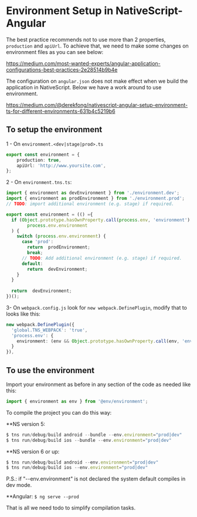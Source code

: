 # **Environment Setup in NativeScript-Angular**

The best practice recommends not to use more than 2 properties, `production` and `apiUrl`.
To achieve that, we need to make some changes on environment files as you can see below:

https://medium.com/most-wanted-experts/angular-application-configurations-best-practices-2e28514b9b4e

The configuration on `angular.json` does not make effect when we build the application in NativeScript. Below we have a work around to use environment.

https://medium.com/@derekfong/nativescript-angular-setup-environment-ts-for-different-environments-631b4c5219b6

## To setup the environment

1 - On `environment.<dev|stage|prod>.ts`

```typescript
export const environment = {
    production: true,
    apiUrl: 'http://www.yoursite.com',
};
```

2 - On `environment.tns.ts`:

```typescript
import { environment as devEnvironment } from './environment.dev';
import { environment as prodEnvironment } from './environment.prod';
// TODO: import additional environment (e.g. stage) if required.

export const environment = (() ={
  if (Object.prototype.hasOwnProperty.call(process.env, 'environment') &&
        process.env.environment
  ) {
    switch (process.env.environment) {
      case 'prod':
        return  prodEnvironment;
        break;
      // TODO: Add additional environment (e.g. stage) if required.
      default:
        return  devEnvironment;
    }
  }
  
  return  devEnvironment;
})();
```

3- On `webpack.config.js` look for `new webpack.DefinePlugin`, modify that to looks like this:

```typescript
new webpack.DefinePlugin({
  'global.TNS_WEBPACK': 'true',
  'process.env': {
    environment: (env && Object.prototype.hasOwnProperty.call(env, 'environment')) ?stringify(env.environment) : undefined
  }
}),
```

## To use the environment
Import your environment as before in any section of the code as needed like this:

```typescript
import { environment as env } from '@env/environment';
```

To compile the project you can do this way:

**NS version 5:

```typescript
$ tns run/debug/build android --bundle --env.environment="prod|dev"
$ tns run/debug/build ios --bundle --env.environment="prod|dev"
```

**NS version 6 or up:

```typescript
$ tns run/debug/build android --env.environment="prod|dev"
$ tns run/debug/build ios --env.environment="prod|dev"
```

P.S.: if "--env.environment" is not declared the system default compiles in dev mode.

**Angular: `$ ng serve --prod`

That is all we need todo to simplify compilation tasks.
